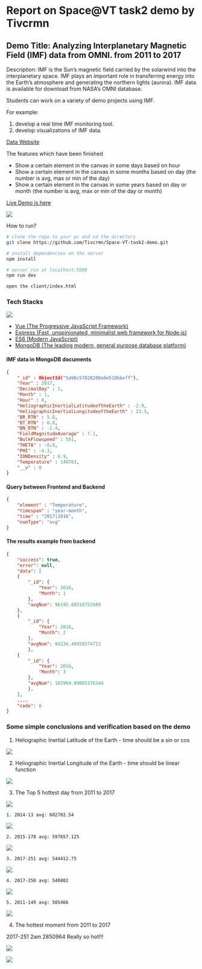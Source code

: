 # Report on Space@VT task2 demo by Tivcrmn

## Demo Title: Analyzing Interplanetary Magnetic Field (IMF) data from OMNI. from 2011 to 2017

Description: IMF is the Sun’s magnetic field carried by the solarwind into the interplanetary space. 
IMF plays an important role in transferring energy into the Earth’s atmosphere and generating the northern lights (aurora). 
IMF data is available for download from NASA’s OMNI database. 

Students can work on a variety of demo projects using IMF. 

For example: 

1. develop a real time IMF monitoring tool. 
2. develop visualizations of IMF data.

[Data Website](https://cdaweb.gsfc.nasa.gov/pub/data/omni/)

The features which have been finished

 - Show a certain element in the canvas in some days based on hour
 - Show a certain element in the canvas in some months based on day (the number is avg, max or min of the day)
 - Show a certain element in the canvas in some years based on day or month (the number is avg, max or min of the day or month)

[Live Demo is here](http://tivarea.top/demo/client/index.html)

![](http://oz2vajvam.bkt.clouddn.com/space@vt.png)

How to run?

``` bash
# clone the repo to your pc and cd the directory
git clone https://github.com/Tivcrmn/Space-VT-task2-demo.git

# install dependencies on the server
npm install

# server run at localhost:5000
npm run dev

open the client/index.html
```

### Tech Stacks

![](http://oz2vajvam.bkt.clouddn.com/architecture.jpg)

- [Vue (The Progressive JavaScript Framework)](https://vuejs.org/index.html)
- [Express (Fast, unopinionated, minimalist web framework for Node.js)](http://expressjs.com/)
- [ES6 (Modern JavaScript)](https://es6.io/)
- [MongoDB (The leading modern, general purpose database platform)](https://www.mongodb.com/)

#### IMF data in MongoDB documents 

```json
{
    "_id" : ObjectId("5a98c57828280a0e510bbeff"),
    "Year" : 2017,
    "DecimalDay" : 1,
    "Month" : 1,
    "Hour" : 0,
    "HeliographicInertialLatitudeoftheEarth" : -2.9,
    "HeliographicInertialLongitudeoftheEarth" : 23.5,
    "BR_RTN" : 5.8,
    "BT_RTN" : 0.8,
    "BN_RTN" : -2.4,
    "FieldMagnitudeAverage" : 7.1,
    "BulkFlowspeed" : 551,
    "THETA" : -0.8,
    "PHI" : -4.3,
    "IONDensity" : 6.9,
    "Temperature" : 149703,
    "__v" : 0
}
```

#### Query between Frontend and Backend

```json
{
    "element" : "Temperature",
    "timespan" : "year-month",
    "time" : "2017|2016",
    "numType": "avg" 
}
```

#### The results example from backend

```json
{
    "success": true,
    "error": null,
    "data": [
    {
        "_id": {
            "Year": 2016,
            "Month": 1
        },
        "avgNum": 96195.80510752689
    },
    {
        "_id": {
            "Year": 2016,
            "Month": 2
        },
        "avgNum": 84236.48850574713
        },
    {
        "_id": {
            "Year": 2016,
            "Month": 3
        },
        "avgNum": 102904.09005376344
        },
    ],
    ....
    "code": 0
}
```

 ### Some simple conclusions and verification based on the demo
 
 1. Heliographic Inertial Latitude of the Earth  - time should be a sin or cos 
 
 ![](http://oz2vajvam.bkt.clouddn.com/sin.jpg)
 
 2. Heliographic Inertial Longitude of the Earth  - time should be linear function
 
 ![](http://oz2vajvam.bkt.clouddn.com/line.jpg)
  
 3. The Top 5 hottest day from 2011 to 2017
  
 ![](http://oz2vajvam.bkt.clouddn.com/Line%20chart_for_avg_Temperature_in_year-day.jpg)
 
    1. 2014-13 avg: 602702.54

 ![](http://oz2vajvam.bkt.clouddn.com/1-2014-13.jpg)

    2. 2015-178 avg: 597657.125

 ![](http://oz2vajvam.bkt.clouddn.com/2-2015-178.jpg)
 
    3. 2017-251 avg: 544412.75

 ![](http://oz2vajvam.bkt.clouddn.com/3-2017-251.jpg)
 
    4. 2017-250 avg: 540802

 ![](http://oz2vajvam.bkt.clouddn.com/4-2017-250.jpg)
 
    5. 2011-149 avg: 505466

 ![](http://oz2vajvam.bkt.clouddn.com/5-2011-149.jpg)
 
 4. The hottest moment from 2011 to 2017
 
 2017-251 2am 2850964 Really so hot!!!
 
 ![](http://oz2vajvam.bkt.clouddn.com/Line%20chart_for_max_Temperature_in_year-day.jpg)
 
 ![](http://oz2vajvam.bkt.clouddn.com/1-2017-251-2.jpg)
 
 


